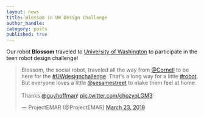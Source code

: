 ```yaml
---
layout: news
title: Blossom in UW Design Challenge
author_handle: 
category: posts
published: true
---
```


Our robot **Blossom** traveled to [University of Washington](http://www.uw.edu/) to participate in the teen robot design challenge! 

<blockquote class="twitter-tweet" data-lang="en"><p lang="en" dir="ltr">Blossom, the social robot, traveled all the way from <a href="https://twitter.com/Cornell?ref_src=twsrc%5Etfw">@Cornell</a> to be here for the <a href="https://twitter.com/hashtag/UWdesignchallenge?src=hash&amp;ref_src=twsrc%5Etfw">#UWdesignchallenge</a>. That&#39;s a long way for a little <a href="https://twitter.com/hashtag/robot?src=hash&amp;ref_src=twsrc%5Etfw">#robot</a>. But everyone loves a little <a href="https://twitter.com/sesamestreet?ref_src=twsrc%5Etfw">@sesamestreet</a> to make them feel at home. <br><br>Thanks <a href="https://twitter.com/guyhoffman?ref_src=twsrc%5Etfw">@guyhoffman</a>! <a href="https://t.co/chozyoLGM3">pic.twitter.com/chozyoLGM3</a></p>&mdash; ProjectEMAR (@ProjectEMAR) <a href="https://twitter.com/ProjectEMAR/status/977330220364546048?ref_src=twsrc%5Etfw">March 23, 2018</a></blockquote>
<script async src="https://platform.twitter.com/widgets.js" charset="utf-8"></script>

